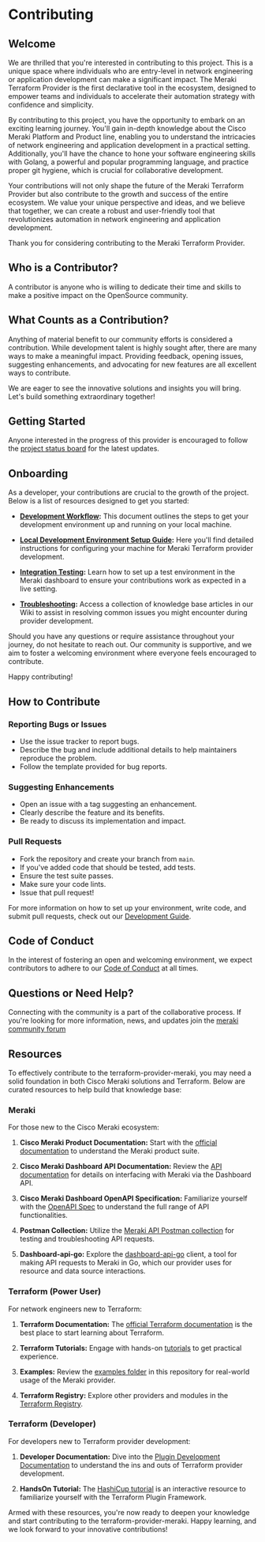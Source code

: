 # Contributing

## Welcome
We are thrilled that you're interested in contributing to this project. This is a unique space where individuals who are entry-level in network engineering or application development can make a significant impact. The Meraki Terraform Provider is the first declarative tool in the ecosystem, designed to empower teams and individuals to accelerate their automation strategy with confidence and simplicity.

By contributing to this project, you have the opportunity to embark on an exciting learning journey. You'll gain in-depth knowledge about the Cisco Meraki Platform and Product line, enabling you to understand the intricacies of network engineering and application development in a practical setting. Additionally, you'll have the chance to hone your software engineering skills with Golang, a powerful and popular programming language, and practice proper git hygiene, which is crucial for collaborative development.

Your contributions will not only shape the future of the Meraki Terraform Provider but also contribute to the growth and success of the entire ecosystem. We value your unique perspective and ideas, and we believe that together, we can create a robust and user-friendly tool that revolutionizes automation in network engineering and application development.

Thank you for considering contributing to the Meraki Terraform Provider.

## Who is a Contributor?

A contributor is anyone who is willing to dedicate their time and skills to make a positive impact on the OpenSource community.

## What Counts as a Contribution?

Anything of material benefit to our community efforts is considered a contribution. While development talent is highly sought after, there are many ways to make a meaningful impact.
Providing feedback, opening issues, suggesting enhancements, and advocating for new features are all excellent ways to contribute.

We are eager to see the innovative solutions and insights you will bring. Let's build something extraordinary together!

## Getting Started

Anyone interested in the progress of this provider is encouraged to follow the [project status board](https://github.com/orgs/core-infra-svcs/projects/1) for the latest updates.

## Onboarding

As a developer, your contributions are crucial to the growth of the project. Below is a list of resources designed to get you started:

- **[Development Workflow](./WORKFLOW.md):** This document outlines the steps to get your development environment up and running on your local machine.

- **[Local Development Environment Setup Guide](./DEVELOPMENT.md):** Here you'll find detailed instructions for configuring your machine for Meraki Terraform provider development.

- **[Integration Testing](./TESTING.md):** Learn how to set up a test environment in the Meraki dashboard to ensure your contributions work as expected in a live setting.

- **[Troubleshooting](https://github.com/core-infra-svcs/terraform-provider-meraki/wiki):** Access a collection of knowledge base articles in our Wiki to assist in resolving common issues you might encounter during provider development.


Should you have any questions or require assistance throughout your journey, do not hesitate to reach out. Our community is supportive, and we aim to foster a welcoming environment where everyone feels encouraged to contribute.

Happy contributing!

## How to Contribute

### Reporting Bugs or Issues
- Use the issue tracker to report bugs.
- Describe the bug and include additional details to help maintainers reproduce the problem.
- Follow the template provided for bug reports.

### Suggesting Enhancements
- Open an issue with a tag suggesting an enhancement.
- Clearly describe the feature and its benefits.
- Be ready to discuss its implementation and impact.

### Pull Requests
- Fork the repository and create your branch from `main`.
- If you've added code that should be tested, add tests.
- Ensure the test suite passes.
- Make sure your code lints.
- Issue that pull request!

For more information on how to set up your environment, write code, and submit pull requests, check out our [Development Guide](./DEVELOPMENT.md).

## Code of Conduct

In the interest of fostering an open and welcoming environment, we expect contributors to adhere to our [Code of Conduct](CODE_OF_CONDUCT.md) at all times.

## Questions or Need Help?

Connecting with the community is a part of the collaborative process. If you're looking for more information, news, and updates join the [meraki community forum](https://community.meraki.com)

## Resources

To effectively contribute to the terraform-provider-meraki, you may need a solid foundation in both Cisco Meraki solutions and Terraform. Below are curated resources to help build that knowledge base:

### Meraki

For those new to the Cisco Meraki ecosystem:

1. **Cisco Meraki Product Documentation:** Start with the [official documentation](https://documentation.meraki.com/) to understand the Meraki product suite.

2. **Cisco Meraki Dashboard API Documentation:** Review the [API documentation](https://developer.cisco.com/meraki/api-v1/) for details on interfacing with Meraki via the Dashboard API.

3. **Cisco Meraki Dashboard OpenAPI Specification:** Familiarize yourself with the [OpenAPI Spec](https://github.com/meraki/openapi) to understand the full range of API functionalities.

4. **Postman Collection:** Utilize the [Meraki API Postman collection](https://documenter.getpostman.com/view/897512/SzYXYfmJ#6a9be9f0-49e9-4644-b93d-5a82f09d9899) for testing and troubleshooting API requests.

5. **Dashboard-api-go:** Explore the [dashboard-api-go](https://github.com/meraki/dashboard-api-go) client, a tool for making API requests to Meraki in Go, which our provider uses for resource and data source interactions.

### Terraform (Power User)

For network engineers new to Terraform:

1. **Terraform Documentation:** The [official Terraform documentation](https://developer.hashicorp.com/terraform/docs) is the best place to start learning about Terraform.

2. **Terraform Tutorials:** Engage with hands-on [tutorials](https://developer.hashicorp.com/terraform/tutorials?product_intent=terraform) to get practical experience.

3. **Examples:** Review the [examples folder](../examples) in this repository for real-world usage of the Meraki provider.

4. **Terraform Registry:** Explore other providers and modules in the [Terraform Registry](https://registry.terraform.io/browse/providers).

### Terraform (Developer)

For developers new to Terraform provider development:

1. **Developer Documentation:** Dive into the [Plugin Development Documentation](https://developer.hashicorp.com/terraform/plugin) to understand the ins and outs of Terraform provider development.

2. **HandsOn Tutorial:** The [HashiCup tutorial](https://developer.hashicorp.com/terraform/tutorials/providers-plugin-framework) is an interactive resource to familiarize yourself with the Terraform Plugin Framework.

Armed with these resources, you're now ready to deepen your knowledge and start contributing to the terraform-provider-meraki. Happy learning, and we look forward to your innovative contributions!

